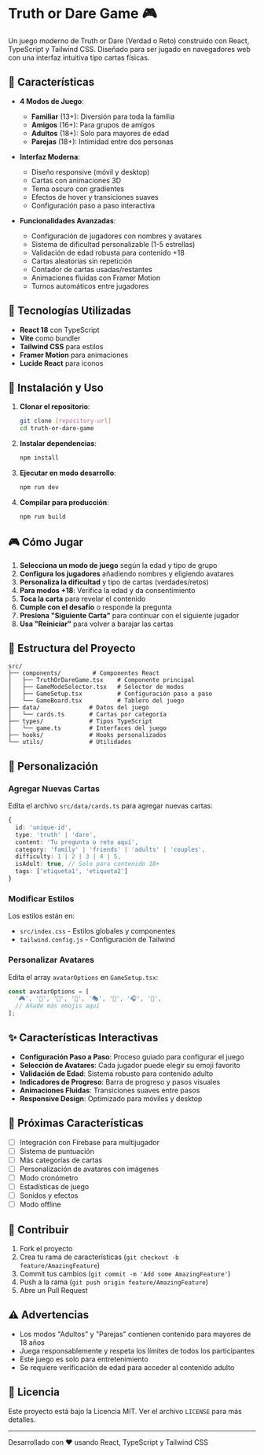 # Truth or Dare Game 🎮

Un juego moderno de Truth or Dare (Verdad o Reto) construido con React, TypeScript y Tailwind CSS. Diseñado para ser jugado en navegadores web con una interfaz intuitiva tipo cartas físicas.

## 🎯 Características

- **4 Modos de Juego**:
  - **Familiar** (13+): Diversión para toda la familia
  - **Amigos** (16+): Para grupos de amigos
  - **Adultos** (18+): Solo para mayores de edad
  - **Parejas** (18+): Intimidad entre dos personas

- **Interfaz Moderna**:
  - Diseño responsive (móvil y desktop)
  - Cartas con animaciones 3D
  - Tema oscuro con gradientes
  - Efectos de hover y transiciones suaves
  - Configuración paso a paso interactiva

- **Funcionalidades Avanzadas**:
  - Configuración de jugadores con nombres y avatares
  - Sistema de dificultad personalizable (1-5 estrellas)
  - Validación de edad robusta para contenido +18
  - Cartas aleatorias sin repetición
  - Contador de cartas usadas/restantes
  - Animaciones fluidas con Framer Motion
  - Turnos automáticos entre jugadores

## 🚀 Tecnologías Utilizadas

- **React 18** con TypeScript
- **Vite** como bundler
- **Tailwind CSS** para estilos
- **Framer Motion** para animaciones
- **Lucide React** para iconos

## 📱 Instalación y Uso

1. **Clonar el repositorio**:
   ```bash
   git clone [repository-url]
   cd truth-or-dare-game
   ```

2. **Instalar dependencias**:
   ```bash
   npm install
   ```

3. **Ejecutar en modo desarrollo**:
   ```bash
   npm run dev
   ```

4. **Compilar para producción**:
   ```bash
   npm run build
   ```

## 🎮 Cómo Jugar

1. **Selecciona un modo de juego** según la edad y tipo de grupo
2. **Configura los jugadores** añadiendo nombres y eligiendo avatares
3. **Personaliza la dificultad** y tipo de cartas (verdades/retos)
4. **Para modos +18**: Verifica la edad y da consentimiento
5. **Toca la carta** para revelar el contenido
6. **Cumple con el desafío** o responde la pregunta
7. **Presiona "Siguiente Carta"** para continuar con el siguiente jugador
8. **Usa "Reiniciar"** para volver a barajar las cartas

## 🔧 Estructura del Proyecto

```
src/
├── components/         # Componentes React
│   ├── TruthOrDareGame.tsx    # Componente principal
│   ├── GameModeSelector.tsx   # Selector de modos
│   ├── GameSetup.tsx          # Configuración paso a paso
│   └── GameBoard.tsx          # Tablero del juego
├── data/              # Datos del juego
│   └── cards.ts       # Cartas por categoría
├── types/             # Tipos TypeScript
│   └── game.ts        # Interfaces del juego
├── hooks/             # Hooks personalizados
└── utils/             # Utilidades
```

## 🎨 Personalización

### Agregar Nuevas Cartas

Edita el archivo `src/data/cards.ts` para agregar nuevas cartas:

```typescript
{
  id: 'unique-id',
  type: 'truth' | 'dare',
  content: 'Tu pregunta o reto aquí',
  category: 'family' | 'friends' | 'adults' | 'couples',
  difficulty: 1 | 2 | 3 | 4 | 5,
  isAdult: true, // Solo para contenido 18+
  tags: ['etiqueta1', 'etiqueta2']
}
```

### Modificar Estilos

Los estilos están en:
- `src/index.css` - Estilos globales y componentes
- `tailwind.config.js` - Configuración de Tailwind

### Personalizar Avatares

Edita el array `avatarOptions` en `GameSetup.tsx`:

```typescript
const avatarOptions = [
  '🎮', '🎯', '🎲', '🎪', '🎭', '🎨', '🎧', '🎤',
  // Añade más emojis aquí
];
```

## ✨ Características Interactivas

- **Configuración Paso a Paso**: Proceso guiado para configurar el juego
- **Selección de Avatares**: Cada jugador puede elegir su emoji favorito
- **Validación de Edad**: Sistema robusto para contenido adulto
- **Indicadores de Progreso**: Barra de progreso y pasos visuales
- **Animaciones Fluidas**: Transiciones suaves entre pasos
- **Responsive Design**: Optimizado para móviles y desktop

## 🚧 Próximas Características

- [ ] Integración con Firebase para multijugador
- [ ] Sistema de puntuación
- [ ] Más categorías de cartas
- [ ] Personalización de avatares con imágenes
- [ ] Modo cronómetro
- [ ] Estadísticas de juego
- [ ] Sonidos y efectos
- [ ] Modo offline

## 🤝 Contribuir

1. Fork el proyecto
2. Crea tu rama de características (`git checkout -b feature/AmazingFeature`)
3. Commit tus cambios (`git commit -m 'Add some AmazingFeature'`)
4. Push a la rama (`git push origin feature/AmazingFeature`)
5. Abre un Pull Request

## ⚠️ Advertencias

- Los modos "Adultos" y "Parejas" contienen contenido para mayores de 18 años
- Juega responsablemente y respeta los límites de todos los participantes
- Este juego es solo para entretenimiento
- Se requiere verificación de edad para acceder al contenido adulto

## 📄 Licencia

Este proyecto está bajo la Licencia MIT. Ver el archivo `LICENSE` para más detalles.

---

Desarrollado con ❤️ usando React, TypeScript y Tailwind CSS
